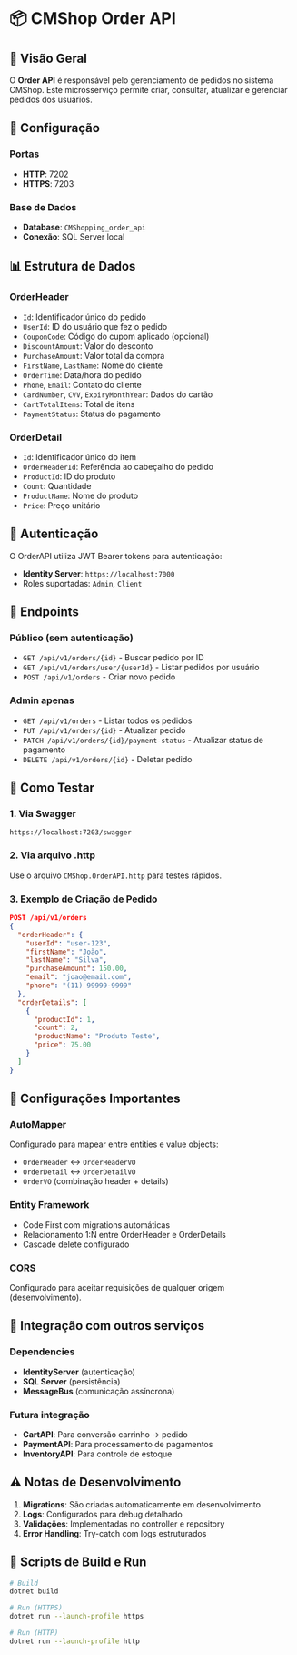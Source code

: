 # 📦 CMShop Order API

## 🎯 Visão Geral

O **Order API** é responsável pelo gerenciamento de pedidos no sistema CMShop. Este microsserviço permite criar, consultar, atualizar e gerenciar pedidos dos usuários.

## 🚀 Configuração

### Portas
- **HTTP**: 7202
- **HTTPS**: 7203

### Base de Dados
- **Database**: `CMShopping_order_api`
- **Conexão**: SQL Server local

## 📊 Estrutura de Dados

### OrderHeader
- `Id`: Identificador único do pedido
- `UserId`: ID do usuário que fez o pedido
- `CouponCode`: Código do cupom aplicado (opcional)
- `DiscountAmount`: Valor do desconto
- `PurchaseAmount`: Valor total da compra
- `FirstName`, `LastName`: Nome do cliente
- `OrderTime`: Data/hora do pedido
- `Phone`, `Email`: Contato do cliente
- `CardNumber`, `CVV`, `ExpiryMonthYear`: Dados do cartão
- `CartTotalItems`: Total de itens
- `PaymentStatus`: Status do pagamento

### OrderDetail
- `Id`: Identificador único do item
- `OrderHeaderId`: Referência ao cabeçalho do pedido
- `ProductId`: ID do produto
- `Count`: Quantidade
- `ProductName`: Nome do produto
- `Price`: Preço unitário

## 🔐 Autenticação

O OrderAPI utiliza JWT Bearer tokens para autenticação:
- **Identity Server**: `https://localhost:7000`
- Roles suportadas: `Admin`, `Client`

## 📡 Endpoints

### Público (sem autenticação)
- `GET /api/v1/orders/{id}` - Buscar pedido por ID
- `GET /api/v1/orders/user/{userId}` - Listar pedidos por usuário
- `POST /api/v1/orders` - Criar novo pedido

### Admin apenas
- `GET /api/v1/orders` - Listar todos os pedidos
- `PUT /api/v1/orders/{id}` - Atualizar pedido
- `PATCH /api/v1/orders/{id}/payment-status` - Atualizar status de pagamento
- `DELETE /api/v1/orders/{id}` - Deletar pedido

## 🧪 Como Testar

### 1. Via Swagger
```
https://localhost:7203/swagger
```

### 2. Via arquivo .http
Use o arquivo `CMShop.OrderAPI.http` para testes rápidos.

### 3. Exemplo de Criação de Pedido
```json
POST /api/v1/orders
{
  "orderHeader": {
    "userId": "user-123",
    "firstName": "João",
    "lastName": "Silva",
    "purchaseAmount": 150.00,
    "email": "joao@email.com",
    "phone": "(11) 99999-9999"
  },
  "orderDetails": [
    {
      "productId": 1,
      "count": 2,
      "productName": "Produto Teste",
      "price": 75.00
    }
  ]
}
```

## 🔧 Configurações Importantes

### AutoMapper
Configurado para mapear entre entities e value objects:
- `OrderHeader` ↔ `OrderHeaderVO`
- `OrderDetail` ↔ `OrderDetailVO`
- `OrderVO` (combinação header + details)

### Entity Framework
- Code First com migrations automáticas
- Relacionamento 1:N entre OrderHeader e OrderDetails
- Cascade delete configurado

### CORS
Configurado para aceitar requisições de qualquer origem (desenvolvimento).

## 🔄 Integração com outros serviços

### Dependencies
- **IdentityServer** (autenticação)
- **SQL Server** (persistência)
- **MessageBus** (comunicação assíncrona)

### Futura integração
- **CartAPI**: Para conversão carrinho → pedido
- **PaymentAPI**: Para processamento de pagamentos
- **InventoryAPI**: Para controle de estoque

## ⚠️ Notas de Desenvolvimento

1. **Migrations**: São criadas automaticamente em desenvolvimento
2. **Logs**: Configurados para debug detalhado
3. **Validações**: Implementadas no controller e repository
4. **Error Handling**: Try-catch com logs estruturados

## 🔧 Scripts de Build e Run

```bash
# Build
dotnet build

# Run (HTTPS)
dotnet run --launch-profile https

# Run (HTTP)
dotnet run --launch-profile http
```
